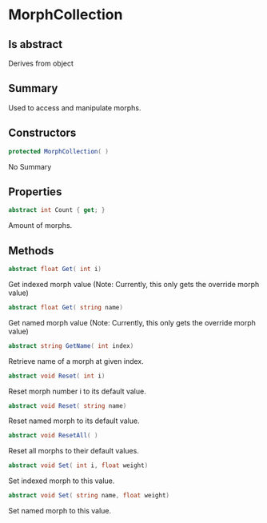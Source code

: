 # MorphCollection

## Is abstract
Derives from object

## Summary

Used to access and manipulate morphs.
## Constructors

```c#
protected MorphCollection( ) 
```
No Summary
## Properties

```c#
abstract int Count { get; } 
```
Amount of morphs.
## Methods

```c#
abstract float Get( int i) 
```
Get indexed morph value (Note: Currently, this only gets the override morph value)
```c#
abstract float Get( string name) 
```
Get named morph value (Note: Currently, this only gets the override morph value)
```c#
abstract string GetName( int index) 
```
Retrieve name of a morph at given index.
```c#
abstract void Reset( int i) 
```
Reset morph number i to its default value.
```c#
abstract void Reset( string name) 
```
Reset named morph to its default value.
```c#
abstract void ResetAll( ) 
```
Reset all morphs to their default values.
```c#
abstract void Set( int i, float weight) 
```
Set indexed morph to this value.
```c#
abstract void Set( string name, float weight) 
```
Set named morph to this value.

